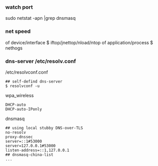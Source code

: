 
### watch port

sudo netstat -apn |grep dnsmasq


### net speed

of device/interface     $ iftop/jnettop/nload/ntop
of application/process  $ nethogs


### dns-server  /etc/resolv.conf

/etc/resolvconf.conf  
```
## self-defind dns-server
$ resolvconf -u
```

wpa_wireless 
```
DHCP-auto
DHCP-auto-IPonly
```

dnsmasq
```
## using local stubby DNS-over-TLS
no-resolv
proxy-dnssec
server=::1#53000
server=127.0.0.1#53000
listen-address=::1,127.0.0.1
## dnsmasq-china-list
...

```
